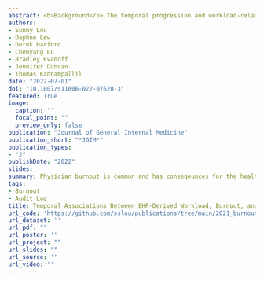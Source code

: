 ```yaml
---
abstract: <b>Background</b> The temporal progression and workload-related causal contributors to physician burnout are not well-understood. <br/> <b>Objective</b> To characterize burnout's time course and evaluate the effect of time-varying workload on burnout and medical errors. <br/> <b>Design</b> Six-month longitudinal cohort study with measurements of burnout, workload, and wrong-patient orders every 4 weeks. <br/> <b>Participants</b> Seventy-five intern physicians in internal medicine, pediatrics, and anesthesiology at a large academic medical center. <br/> <b>Main Measures</b> Burnout was measured using the Professional Fulfillment Index survey. Workload was collected from electronic health record (EHR) audit logs and summarized as follows, total time spent on the EHR, after-hours EHR time, patient load, inbox time, chart review time, note-writing time, and number of orders. Wrong-patient orders were assessed using retract-and-reorder events. <br/> <b>Results</b> Seventy-five of 104 interns enrolled (72.1%) in the study. A total of 337 surveys and 8,863,318 EHR-based actions were analyzed. Median burnout score across the cohort across all time points was 1.2 (IQR 0.7-1.7). Individual-level burnout was variable (median monthly change 0.3, IQR 0.1-0.6). In multivariable analysis, increased total EHR time (β=0.121 for an increase from 54.5 h per month (25th percentile) to 123.0 h per month (75th percentile), 95%CI=0.016-0.226), increased patient load (β=0.130 for an increase from 4.9 (25th percentile) to 7.1 (75th percentile) patients per day, 95%CI=0.053-0.207), and increased chart review time (β=0.096 for an increase from 0.39 (25th percentile) to 0.59 (75th percentile) hours per patient per day, 95%CI=0.015-0.177) were associated with an increased burnout score. After adjusting for the total number of ordering sessions, burnout was not statistically associated with an increased rate of wrong-patient orders (rate ratio=1.20, 95%CI=0.76-1.89). <br/> <b>Conclusions</b>  Burnout and recovery were associated with recent clinical workload for a cohort of physician trainees, highlighting the elastic nature of burnout. Wellness interventions should focus on strategies to mitigate sustained elevations of work responsibilities.
authors:
- Sunny Lou
- Daphne Lew
- Derek Harford
- Chenyang Lu
- Bradley Evanoff
- Jennifer Duncan
- Thomas Kannampallil
date: "2022-07-01"
doi: "10.1007/s11606-022-07620-3"
featured: True
image:
  caption: ''
  focal_point: ""
  preview_only: false
publication: "Journal of General Internal Medicine"
publication_short: "*JGIM*"
publication_types:
- "2"
publishDate: "2022"
slides: 
summary: Physician burnout is common and has conseqeunces for the health of physicians and their patients, yet the temporal evolution and causal contributors to burnout are not well-understood. Here, we conducted a prospective study to measure the monthly evolution of burnout in intern physicians and its association with clinical workload and wrong-patient errors. Burnout was highly correlated with recent workload; interns who worked more hours and took care of more patients had more burnout. However, burnout was suprisingly elastic; interns on lighter rotations were able to recover. We think these findings have implications for intern scheduling.
tags:
- Burnout
- Audit Log
title: Temporal Associations Between EHR-Derived Workload, Burnout, and Errors; a Prospective Cohort Study
url_code: 'https://github.com/sslou/publications/tree/main/2021_burnout_lmm'
url_dataset: ''
url_pdf: ""
url_poster: ''
url_project: ""
url_slides: ""
url_source: ''
url_video: ''
---
```



